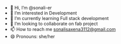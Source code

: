 - 👋 Hi, I’m @sonali-er
- 👀 I’m interested in Development
- 🌱 I’m currently learning Full stack development
- 💞️ I’m looking to collaborate on fab project
- 📫 How to reach me sonalisaxena3112@gmail.com
- 😄 Pronouns: she/her


<!---
sonali-er/sonali-er is a ✨ special ✨ repository because its `README.md` (this file) appears on your GitHub profile.
You can click the Preview link to take a look at your changes.
--->

